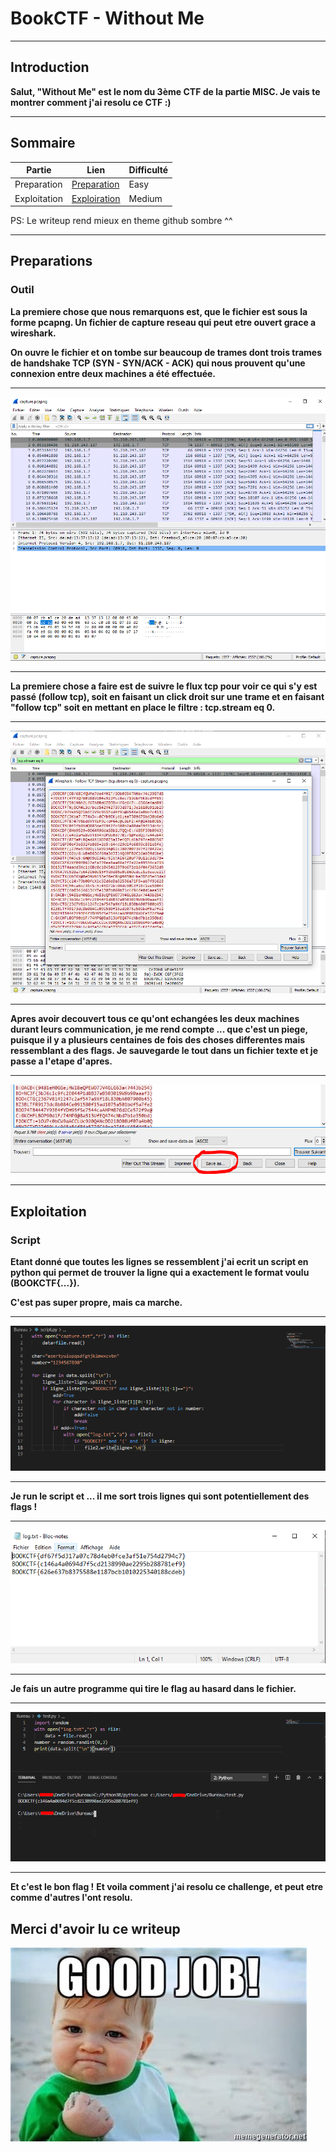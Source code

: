 # BookCTF - Without Me 
----------------------------------------------------------------------------------------------------------
## Introduction
__Salut,
"Without Me" est le nom du 3ème CTF de la partie MISC. 
Je vais te montrer comment j'ai resolu ce CTF :)__

----------------------------------------------------------------------------------------------------------

## Sommaire

|Partie| Lien |Difficulté|
|------|------|----------|
|Preparation| [Preparation](https://github.com/Ph3nX-Z/Writeups/blob/main/BookCTF%20-%20Without%20Me/README.md#preparations) | Easy |
|Exploitation| [Exploiration](https://github.com/Ph3nX-Z/Writeups/blob/main/BookCTF%20-%20Without%20Me/README.md#exploitation) | Medium |

PS: Le writeup rend mieux en theme github sombre ^^

----------------------------------------------------------------------------------------------------------

## Preparations



### Outil

__La premiere chose que nous remarquons est, que le fichier est sous la forme pcapng. Un fichier de capture reseau qui peut etre ouvert grace a wireshark.__

__On ouvre le fichier et on tombe sur beaucoup de trames dont trois trames de handshake TCP (SYN - SYN/ACK - ACK) qui nous prouvent qu'une connexion entre deux machines a été effectuée.__

----------------------------------------------------------------------------------------------------------
![](readme1.PNG)

----------------------------------------------------------------------------------------------------------

__La premiere chose a faire est de suivre le flux tcp pour voir ce qui s'y est passé (follow tcp), soit en faisant un click droit sur une trame et en faisant "follow tcp" soit en mettant en place le filtre : tcp.stream eq 0.__

----------------------------------------------------------------------------------------------------------
![](readme2.PNG)

----------------------------------------------------------------------------------------------------------

__Apres avoir decouvert tous ce qu'ont echangées les deux machines durant leurs communication, je me rend compte ... que c'est un piege, puisque il y a plusieurs centaines de fois des choses differentes mais ressemblant a des flags. Je sauvegarde le tout dans un fichier texte et je passe a l'etape d'apres.__

----------------------------------------------------------------------------------------------------------
![](readme8.PNG)

----------------------------------------------------------------------------------------------------------
## Exploitation

### Script

__Etant donné que toutes les lignes se ressemblent j'ai ecrit un script en python qui permet de trouver la ligne qui a exactement le format voulu (BOOKCTF{...}).__

__C'est pas super propre, mais ca marche.__

----------------------------------------------------------------------------------------------------------
![](readme4.PNG)

----------------------------------------------------------------------------------------------------------

__Je run le script et ... il me sort trois lignes qui sont potentiellement des flags !__

----------------------------------------------------------------------------------------------------------
![](readme5.PNG)

----------------------------------------------------------------------------------------------------------

__Je fais un autre programme qui tire le flag au hasard dans le fichier.__

----------------------------------------------------------------------------------------------------------
![](readme6.PNG)

----------------------------------------------------------------------------------------------------------


__Et c'est le bon flag !__
__Et voila comment j'ai resolu ce challenge, et peut etre comme d'autres l'ont resolu.__



Merci d'avoir lu ce writeup
---

![](good.jpg)
